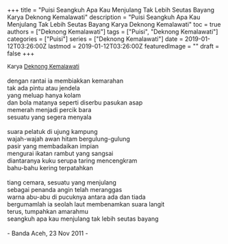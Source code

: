 +++
title = "Puisi Seangkuh Apa Kau Menjulang Tak Lebih Seutas Bayang Karya Deknong Kemalawati"
description = "Puisi Seangkuh Apa Kau Menjulang Tak Lebih Seutas Bayang Karya Deknong Kemalawati"
toc = true
authors = ["Deknong Kemalawati"]
tags = ["Puisi", "Deknong Kemalawati"]
categories = ["Puisi"]
series = ["Deknong Kemalawati"]
date = 2019-01-12T03:26:00Z
lastmod = 2019-01-12T03:26:00Z
featuredImage = ""
draft = false
+++

<div style="text-align: justify;">
<div style="font-size: small;">Karya <a href="/authors/deknong-kemalawati/" target="_blank">Deknong Kemalawati</a></div><br />
dengan rantai ia membiakkan kemarahan<br />tak ada pintu atau jendela<br />yang meluap hanya kolam<br />dan bola matanya seperti diserbu pasukan asap<br />memerah menjadi percik bara<br />sesuatu yang segera menyala<br /><br />suara pelatuk di ujung kampung<br />wajah-wajah awan hitam bergulung-gulung<br />pasir yang membadaikan impian<br />mengurai ikatan rambut yang sangsai<br />diantaranya kuku serupa taring  mencengkram<br />bahu-bahu kering terpatahkan<br /><br />tiang cemara, sesuatu yang menjulang<br />sebagai penanda angin telah meranggas<br />warna abu-abu di pucuknya antara ada dan tiada<br />bergumamlah ia seolah laut membenamkan suara langit<br />terus, tumpahkan amarahmu<br />seangkuh apa kau menjulang tak lebih seutas bayang<br /><br />- Banda Aceh, 23 Nov 2011 -</div>
